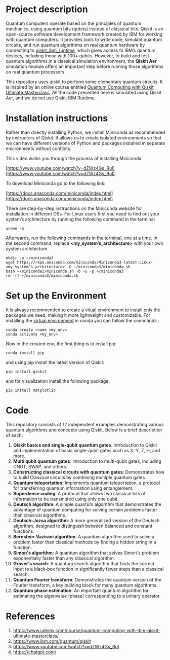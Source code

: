 # Project description

Quantum computers operate based on the principles of quantum mechanics, using quantum bits (qubits) instead of classical bits.
Qiskit is an open-source software development framework created by IBM for working with quantum computers. It provides tools to write code, simulate quantum circuits, and run quantum algorithms on real quantum hardware by connecting to [qiskit_ibm_runtime](https://docs.quantum.ibm.com/api/qiskit-ibm-runtime/runtime_service), which gives access to IBM’s quantum devices, including those with 100+ qubits. However, to build and test quantum algorithms in a classical simulation environment, the **Qiskit Aer** simulation module offers an important step before running those algorithms on real quantum processors.




This repository uses qiskit to perform some elementary quantum circuits. It is inspired by an online course entitled [Quantum Computing with Qiskit Ultimate Masterclass](https://www.udemy.com/course/quantum-computing-with-ibm-qiskit-ultimate-masterclass/). All the code presented here is simulated using Qiskit Aer, and we do not use Qiskit IBM Runtime.

# Installation instructions
Rather than directly installing Python, we install Miniconda as recommended by instructors of Qiskit. It allows us to create isolated environments so that we can have different versions of Python and packages installed in separate environments without conflicts. 

This video walks you through the process of installing Miniconda:

[https://www.youtube.com/watch?v=dZWz4Gs_BuI](https://www.youtube.com/watch?v=dZWz4Gs_BuI).

To download Miniconda go to the following link:

[https://docs.anaconda.com/miniconda/index.html](https://docs.anaconda.com/miniconda/index.html) 

There are step-by-step instructions on the Miniconda website for installation in different OSs. For Linux users first you need to find out your system’s architecture by running the following command in the terminal 

    uname -m


Afterwards, run the following commands in the terminal, one at a time. In the second command, replace **<my_system’s_architecture>** with your own system architecture.

    mkdir -p ~/miniconda3
    wget https://repo.anaconda.com/miniconda/Miniconda3-latest-Linux-<my_system’s_architecture> -O ~/miniconda3/miniconda.sh
    bash ~/miniconda3/miniconda.sh -b -u -p ~/miniconda3
    rm -rf ~/miniconda3/miniconda.sh


# Set up the Environment

It is always recommended to create a vitual environment to install only the packages we need, making it more lightweight and customizable. For installing the [virtual environment](https://conda.io/projects/conda/en/latest/user-guide/tasks/manage-environments.html) in conda you can follow the commands :



    conda create –name <my_env>
    conda activate <my_env>

Now in the created env, the first thing is to install pip:

    conda install pip

and using pip install the latest version of Qiskit:

    pip install qiskit 

and for visualization install the following package:

    pip install matplotlib  


# Code
This repository consists of 12 independent examples demonstrating various quantum algorithms and concepts using Qiskit. Below is a brief description of each:

1. **Qiskit basics and single-qubit quantum gates**: Introduction to Qiskit and implementation of basic single-qubit gates such as X, Y, Z, H, and more.
2. **Multi qubit quantum gates**: Introduction to multi-qubit gates, including CNOT, SWAP, and others.
3. **Constructing classical circuits with quantum gates**: Demonstrates how to build Classical circuits by combining multiple quantum gates.
4. **Quantum teleportation**: Implements quantum teleportation, a protocol for transferring quantum information using entanglement.
5. **Superdense coding**: A protocol that allows two classical bits of information to be transmitted using only one qubit.
6. **Deutsch algorithm**: A simple quantum algorithm that demonstrates the advantage of quantum computing for solving certain problems faster than classical algorithms.
7. **Deutsch-Jozsa algorithm**: A more generalized version of the Deutsch algorithm, designed to distinguish between balanced and constant functions.
8. **Bernstein-Vazirani algorithm**: A quantum algorithm used to solve a problem faster than classical methods by finding a hidden string in a function.
9. **Simon's algorithm**: A quantum algorithm that solves Simon's problem exponentially faster than any classical algorithm.
10. **Grover's search**: A quantum search algorithm that finds the correct input to a black-box function in significantly fewer steps than a classical search.
11. **Quantum Fourier transform**: Demonstrates the quantum version of the Fourier transform, a key building block for many quantum algorithms.
12. **Quantum phase estimation**: An important quantum algorithm for estimating the eigenvalue (phase) corresponding to a unitary operator.


# References
1. https://www.udemy.com/course/quantum-computing-with-ibm-qiskit-ultimate-masterclass/
2. https://www.ibm.com/quantum/qiskit
3. https://www.youtube.com/watch?v=dZWz4Gs_BuI
4. https://chatgpt.com/









  


